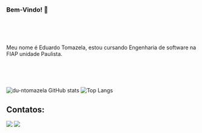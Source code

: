### Bem-Vindo! 👋

</br>
</br>
</br>

Meu nome é Eduardo Tomazela, estou cursando Engenharia de software na FIAP unidade Paulista.

</br>
</br>
</br>





![du-ntomazela GitHub stats](https://github-readme-stats.vercel.app/api?username=du-ntomazela&show_icons=true&theme=dark)
![Top Langs](https://github-readme-stats.vercel.app/api/top-langs/?username=du-ntomazela&hide_progress=true&theme=dark)

## Contatos:

<div>
  <a href="https://www.linkedin.com/in/eduardo-tomazela-63139b289/"><img src="https://img.shields.io/badge/LinkedIn-0077B5?style=for-the-badge&logo=linkedin&logoColor=white"></a>
  <a href="https://www.instagram.com/du.ntomazela/"><img src="https://img.shields.io/badge/Instagram-E4405F?style=for-the-badge&logo=instagram&logoColor=white"></a>
</div>
